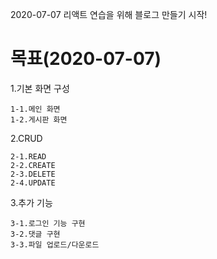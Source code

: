 2020-07-07
리액트 연습을 위해
블로그 만들기 시작!

목표(2020-07-07)
===========================
1.기본 화면 구성  

    1-1.메인 화면  
    1-2.게시판 화면  
2.CRUD  

    2-1.READ
    2-2.CREATE
    2-3.DELETE
    2-4.UPDATE
3.추가 기능

    3-1.로그인 기능 구현
    3-2.댓글 구현
    3-3.파일 업로드/다운로드
